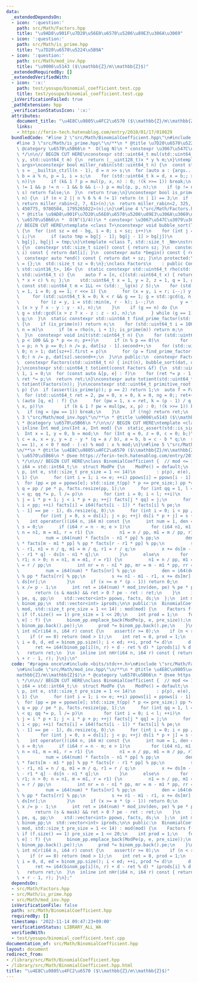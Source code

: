 ```yaml
---
data:
  _extendedDependsOn:
  - icon: ':question:'
    path: src/Math/Factors.hpp
    title: "\u9AD8\u901F\u7D20\u56E0\u6570\u5206\u89E3\u306A\u3069"
  - icon: ':question:'
    path: src/Math/is_prime.hpp
    title: "\u7D20\u6570\u5224\u5B9A"
  - icon: ':question:'
    path: src/Math/mod_inv.hpp
    title: "\u9006\u5143 ($\\mathbb{Z}/m\\mathbb{Z}$)"
  _extendedRequiredBy: []
  _extendedVerifiedWith:
  - icon: ':x:'
    path: test/yosupo/binomial_coefficient.test.cpp
    title: test/yosupo/binomial_coefficient.test.cpp
  _isVerificationFailed: true
  _pathExtension: hpp
  _verificationStatusIcon: ':x:'
  attributes:
    document_title: "\u4E8C\u9805\u4FC2\u6570 ($\\mathbb{Z}/m\\mathbb{Z}$)"
    links:
    - https://ferin-tech.hatenablog.com/entry/2018/01/17/010829
  bundledCode: "#line 2 \"src/Math/BinomialCoefficient.hpp\"\n#include <bits/stdc++.h>\n\
    #line 3 \"src/Math/is_prime.hpp\"\n/**\n * @title \u7D20\u6570\u5224\u5B9A\n *\
    \ @category \u6570\u5B66\n *  O(log N)\n * constexpr \u3067\u547C\u3079\u308B\n\
    \ */\n\n// BEGIN CUT HERE\nconstexpr std::uint64_t mul(std::uint64_t x, std::uint64_t\
    \ y, std::uint64_t m) {\n  return (__uint128_t)x * y % m;\n}\ntemplate <std::uint64_t...\
    \ args>\nconstexpr bool miller_rabin(std::uint64_t n) {\n  const std::uint64_t\
    \ s = __builtin_ctzll(n - 1), d = n >> s;\n  for (auto a : {args...}) {\n    std::uint64_t\
    \ b = a % n, p = 1, i = s;\n    for (std::uint64_t k = d, x = b;; x = mul(x, x,\
    \ n))\n      if (k& 1 ? p = mul(p, x, n) : 0; !(k >>= 1)) break;\n    while (p\
    \ != 1 && p != n - 1 && b && i--) p = mul(p, p, n);\n    if (p != n - 1 && i !=\
    \ s) return false;\n  }\n  return true;\n}\nconstexpr bool is_prime(std::uint64_t\
    \ n) {\n  if (n < 2 || n % 6 % 4 != 1) return (n | 1) == 3;\n  if (n < UINT_MAX)\
    \ return miller_rabin<2, 7, 61>(n);\n  return miller_rabin<2, 325, 9375, 28178,\
    \ 450775, 9780504, 1795265022>(n);\n}\n#line 4 \"src/Math/Factors.hpp\"\n/**\n\
    \ * @title \u9AD8\u901F\u7D20\u56E0\u6570\u5206\u89E3\u306A\u3069\n * @category\
    \ \u6570\u5B66\n *  O(N^(1/4))\n * constexpr \u3067\u547C\u3079\u308B\n */\n\n\
    // BEGIN CUT HERE\ntemplate <class T>\nconstexpr void bubble_sort(T *bg, T *ed)\
    \ {\n  for (int sz = ed - bg, i = 0; i < sz; i++)\n    for (int j = sz; --j >\
    \ i;)\n      if (auto tmp = bg[j - 1]; bg[j - 1] > bg[j])\n        bg[j - 1] =\
    \ bg[j], bg[j] = tmp;\n}\ntemplate <class T, std::size_t _Nm>\nstruct ConstexprArray\
    \ {\n  constexpr std::size_t size() const { return sz; }\n  constexpr auto &operator[](int\
    \ i) const { return dat[i]; }\n  constexpr auto *begin() const { return dat; }\n\
    \  constexpr auto *end() const { return dat + sz; }\n\n protected:\n  T dat[_Nm]\
    \ = {};\n  std::size_t sz = 0;\n};\nclass Factors\n    : public ConstexprArray<std::pair<std::uint64_t,\
    \ std::uint16_t>, 16> {\n  static constexpr std::uint64_t rho(std::uint64_t n,\
    \ std::uint64_t c) {\n    auto f = [n, c](std::uint64_t x) { return ((__uint128_t)x\
    \ * x + c) % n; };\n    std::uint64_t x = 1, y = 2, z = 1, q = 1, g = 1;\n   \
    \ const std::uint64_t m = 1LL << (std::__lg(n) / 5);\n    for (std::uint64_t r\
    \ = 1, i = 0; g == 1; r <<= 1) {\n      for (x = y, i = r; i--;) y = f(y);\n \
    \     for (std::uint64_t k = 0; k < r && g == 1; g = std::gcd(q, n), k += m)\n\
    \        for (z = y, i = std::min(m, r - k); i--;)\n          y = f(y), q = mul(q,\
    \ (x > y ? x - y : y - x), n);\n    }\n    if (g == n) do {\n        z = f(z),\
    \ g = std::gcd((x > z ? x - z : z - x), n);\n      } while (g == 1);\n    return\
    \ g;\n  }\n  static constexpr std::uint64_t find_prime_factor(std::uint64_t n)\
    \ {\n    if (is_prime(n)) return n;\n    for (std::uint64_t i = 100, m = 0; i--;\
    \ n = m)\n      if (m = rho(n, i + 1); is_prime(m)) return m;\n    return 0;\n\
    \  }\n  constexpr void init(std::uint64_t n) {\n    for (std::uint64_t p = 2;\
    \ p < 100 && p * p <= n; p++)\n      if (n % p == 0)\n        for (dat[sz++].first\
    \ = p; n % p == 0;) n /= p, dat[sz - 1].second++;\n    for (std::uint64_t p =\
    \ 0; n > 1; dat[sz++].first = p)\n      for (p = find_prime_factor(n); n % p ==\
    \ 0;) n /= p, dat[sz].second++;\n  }\n\n public:\n  constexpr Factors() = default;\n\
    \  constexpr Factors(std::uint64_t n) { init(n), bubble_sort(dat, dat + sz); }\n\
    };\nconstexpr std::uint64_t totient(const Factors &f) {\n  std::uint64_t ret =\
    \ 1, i = 0;\n  for (const auto &[p, e] : f)\n    for (ret *= p - 1, i = e; --i;)\
    \ ret *= p;\n  return ret;\n}\nconstexpr auto totient(std::uint64_t n) { return\
    \ totient(Factors(n)); }\n\nconstexpr std::uint64_t primitive_root(std::uint64_t\
    \ p) {\n  if (assert(is_prime(p)); p == 2) return 1;\n  auto f = Factors(p - 1);\n\
    \  for (std::uint64_t ret = 2, pw = 0, x = 0, k = 0, ng = 0;; ret++) {\n    for\
    \ (auto [q, e] : f) {\n      for (pw = 1, x = ret, k = (p - 1) / q;; x = mul(x,\
    \ x, p))\n        if (k & 1 ? pw = mul(pw, x, p) : 0; !(k >>= 1)) break;\n   \
    \   if (ng = (pw == 1)) break;\n    }\n    if (!ng) return ret;\n  }\n}\n#line\
    \ 3 \"src/Math/mod_inv.hpp\"\n/**\n * @title \u9006\u5143 ($\\mathbb{Z}/m\\mathbb{Z}$)\n\
    \ * @category \u6570\u5B66\n */\n\n// BEGIN CUT HERE\ntemplate <class Int>\nconstexpr\
    \ inline Int mod_inv(Int a, Int mod) {\n  static_assert(std::is_signed_v<Int>);\n\
    \  Int x = 1, y = 0, b = mod;\n  for (Int q = 0, z = 0, c = 0; b;)\n    z = x,\
    \ c = a, x = y, y = z - y * (q = a / b), a = b, b = c - b * q;\n  return assert(a\
    \ == 1), x < 0 ? mod - (-x) % mod : x % mod;\n}\n#line 5 \"src/Math/BinomialCoefficient.hpp\"\
    \n/**\n * @title \u4E8C\u9805\u4FC2\u6570 ($\\mathbb{Z}/m\\mathbb{Z}$)\n * @category\
    \ \u6570\u5B66\n * @see https://ferin-tech.hatenablog.com/entry/2018/01/17/010829\n\
    \ */\n\n// BEGIN CUT HERE\nclass BinomialCoefficient {  // mod <= 1e6\n  using\
    \ i64 = std::int64_t;\n  struct ModPe {\n    ModPe() = default;\n    ModPe(int\
    \ p, int e, std::size_t pre_size = 1 << 14)\n        : p(p), e(e), ppows(e + 1,\
    \ 1) {\n      for (int i = 1; i <= e; ++i) ppows[i] = ppows[i - 1] * p;\n    \
    \  for (pp = pe = ppows[e]; std::size_t(pp) * p <= pre_size;) pp *= p;\n     \
    \ q = pp / pe * p, facts.resize(pp, 1);\n      for (int qq = 1, l = pp / p; qq\
    \ < q; qq *= p, l /= p)\n        for (int i = 0; i < l; ++i)\n          for (int\
    \ j = i * p + 1; j < i * p + p; ++j) facts[j * qq] = j;\n      for (int i = 1;\
    \ i < pp; ++i) facts[i] = i64(facts[i - 1]) * facts[i] % pe;\n      mask = (facts[pp\
    \ - 1] == pe - 1), ds.resize(q, 0);\n      for (int i = 0; i < pp / pe; ++i)\n\
    \        for (int j = 0, s = ds[i]; j < p; ++j) ds[i * p + j] = s + j;\n    }\n\
    \    int operator()(i64 n, i64 m) const {\n      int num = 1, den = 1, x = 0,\
    \ s = 0;\n      if (i64 r = n - m; e > 1)\n        for (i64 n1, m1, r1; n > 0;\
    \ n = n1, m = m1, r = r1) {\n          n1 = n / pp, m1 = m / pp, r1 = r / pp;\n\
    \          num = i64(num) * facts[n - n1 * pp] % pp;\n          den = i64(den)\
    \ * facts[m - m1 * pp] % pp * facts[r - r1 * pp] % pp;\n          s += n1 - m1\
    \ - r1, n1 = n / q, m1 = m / q, r1 = r / q;\n          x += ds[m - m1 * q] + ds[r\
    \ - r1 * q] - ds[n - n1 * q];\n        }\n      else\n        for (i64 n1, m1,\
    \ r1; n > 0; n = n1, m = m1, r = r1) {\n          n1 = n / pp, m1 = m / pp, r1\
    \ = r / pp;\n          int nr = n - n1 * pp, mr = m - m1 * pp, rr = r - r1 * pp;\n\
    \          num = i64(num) * facts[nr] % pp;\n          den = i64(den) * facts[mr]\
    \ % pp * facts[rr] % pp;\n          s += n1 - m1 - r1, x += ds[mr] + ds[rr] -\
    \ ds[nr];\n        }\n      if (x >= e * (p - 1)) return 0;\n      if (p > 2)\
    \ x /= p - 1;\n      int ret = i64(num) * mod_inv(den, pe) % pe * ppows[x] % pe;\n\
    \      return (s & mask) && ret > 0 ? pe - ret : ret;\n    }\n    int p, e, mask,\
    \ pe, q, pp;\n    std::vector<int> ppows, facts, ds;\n  };\n  int mod;\n  std::vector<ModPe>\
    \ binom_pp;\n  std::vector<int> iprods;\n\n public:\n  BinomialCoefficient(int\
    \ mod, std::size_t pre_size = 1 << 14) : mod(mod) {\n    Factors f(mod);\n   \
    \ if (f.size() == 1) pre_size = 1 << 20;\n    int prod = 1;\n    for (auto [p,\
    \ e] : f) {\n      binom_pp.emplace_back(ModPe(p, e, pre_size));\n      iprods.push_back(mod_inv(prod,\
    \ binom_pp.back().pe));\n      prod *= binom_pp.back().pe;\n    }\n  }\n  inline\
    \ int nCr(i64 n, i64 r) const {\n    assert(r >= 0);\n    if (n < r) return 0;\n\
    \    if (r == 0) return (mod > 1);\n    int ret = 0, prod = 1;\n    for (size_t\
    \ i = 0, d, ed = binom_pp.size(); i < ed; ++i, prod *= d)\n      d = binom_pp[i].pe,\n\
    \      ret += i64(binom_pp[i](n, r) + d - ret % d) * iprods[i] % d * prod;\n \
    \   return ret;\n  }\n  inline int nHr(i64 n, i64 r) const { return !r ? 1 : nCr(n\
    \ + r - 1, r); }\n};\n"
  code: "#pragma once\n#include <bits/stdc++.h>\n#include \"src/Math/Factors.hpp\"\
    \n#include \"src/Math/mod_inv.hpp\"\n/**\n * @title \u4E8C\u9805\u4FC2\u6570 ($\\\
    mathbb{Z}/m\\mathbb{Z}$)\n * @category \u6570\u5B66\n * @see https://ferin-tech.hatenablog.com/entry/2018/01/17/010829\n\
    \ */\n\n// BEGIN CUT HERE\nclass BinomialCoefficient {  // mod <= 1e6\n  using\
    \ i64 = std::int64_t;\n  struct ModPe {\n    ModPe() = default;\n    ModPe(int\
    \ p, int e, std::size_t pre_size = 1 << 14)\n        : p(p), e(e), ppows(e + 1,\
    \ 1) {\n      for (int i = 1; i <= e; ++i) ppows[i] = ppows[i - 1] * p;\n    \
    \  for (pp = pe = ppows[e]; std::size_t(pp) * p <= pre_size;) pp *= p;\n     \
    \ q = pp / pe * p, facts.resize(pp, 1);\n      for (int qq = 1, l = pp / p; qq\
    \ < q; qq *= p, l /= p)\n        for (int i = 0; i < l; ++i)\n          for (int\
    \ j = i * p + 1; j < i * p + p; ++j) facts[j * qq] = j;\n      for (int i = 1;\
    \ i < pp; ++i) facts[i] = i64(facts[i - 1]) * facts[i] % pe;\n      mask = (facts[pp\
    \ - 1] == pe - 1), ds.resize(q, 0);\n      for (int i = 0; i < pp / pe; ++i)\n\
    \        for (int j = 0, s = ds[i]; j < p; ++j) ds[i * p + j] = s + j;\n    }\n\
    \    int operator()(i64 n, i64 m) const {\n      int num = 1, den = 1, x = 0,\
    \ s = 0;\n      if (i64 r = n - m; e > 1)\n        for (i64 n1, m1, r1; n > 0;\
    \ n = n1, m = m1, r = r1) {\n          n1 = n / pp, m1 = m / pp, r1 = r / pp;\n\
    \          num = i64(num) * facts[n - n1 * pp] % pp;\n          den = i64(den)\
    \ * facts[m - m1 * pp] % pp * facts[r - r1 * pp] % pp;\n          s += n1 - m1\
    \ - r1, n1 = n / q, m1 = m / q, r1 = r / q;\n          x += ds[m - m1 * q] + ds[r\
    \ - r1 * q] - ds[n - n1 * q];\n        }\n      else\n        for (i64 n1, m1,\
    \ r1; n > 0; n = n1, m = m1, r = r1) {\n          n1 = n / pp, m1 = m / pp, r1\
    \ = r / pp;\n          int nr = n - n1 * pp, mr = m - m1 * pp, rr = r - r1 * pp;\n\
    \          num = i64(num) * facts[nr] % pp;\n          den = i64(den) * facts[mr]\
    \ % pp * facts[rr] % pp;\n          s += n1 - m1 - r1, x += ds[mr] + ds[rr] -\
    \ ds[nr];\n        }\n      if (x >= e * (p - 1)) return 0;\n      if (p > 2)\
    \ x /= p - 1;\n      int ret = i64(num) * mod_inv(den, pe) % pe * ppows[x] % pe;\n\
    \      return (s & mask) && ret > 0 ? pe - ret : ret;\n    }\n    int p, e, mask,\
    \ pe, q, pp;\n    std::vector<int> ppows, facts, ds;\n  };\n  int mod;\n  std::vector<ModPe>\
    \ binom_pp;\n  std::vector<int> iprods;\n\n public:\n  BinomialCoefficient(int\
    \ mod, std::size_t pre_size = 1 << 14) : mod(mod) {\n    Factors f(mod);\n   \
    \ if (f.size() == 1) pre_size = 1 << 20;\n    int prod = 1;\n    for (auto [p,\
    \ e] : f) {\n      binom_pp.emplace_back(ModPe(p, e, pre_size));\n      iprods.push_back(mod_inv(prod,\
    \ binom_pp.back().pe));\n      prod *= binom_pp.back().pe;\n    }\n  }\n  inline\
    \ int nCr(i64 n, i64 r) const {\n    assert(r >= 0);\n    if (n < r) return 0;\n\
    \    if (r == 0) return (mod > 1);\n    int ret = 0, prod = 1;\n    for (size_t\
    \ i = 0, d, ed = binom_pp.size(); i < ed; ++i, prod *= d)\n      d = binom_pp[i].pe,\n\
    \      ret += i64(binom_pp[i](n, r) + d - ret % d) * iprods[i] % d * prod;\n \
    \   return ret;\n  }\n  inline int nHr(i64 n, i64 r) const { return !r ? 1 : nCr(n\
    \ + r - 1, r); }\n};"
  dependsOn:
  - src/Math/Factors.hpp
  - src/Math/is_prime.hpp
  - src/Math/mod_inv.hpp
  isVerificationFile: false
  path: src/Math/BinomialCoefficient.hpp
  requiredBy: []
  timestamp: '2022-11-14 09:47:23+09:00'
  verificationStatus: LIBRARY_ALL_WA
  verifiedWith:
  - test/yosupo/binomial_coefficient.test.cpp
documentation_of: src/Math/BinomialCoefficient.hpp
layout: document
redirect_from:
- /library/src/Math/BinomialCoefficient.hpp
- /library/src/Math/BinomialCoefficient.hpp.html
title: "\u4E8C\u9805\u4FC2\u6570 ($\\mathbb{Z}/m\\mathbb{Z}$)"
---
```

